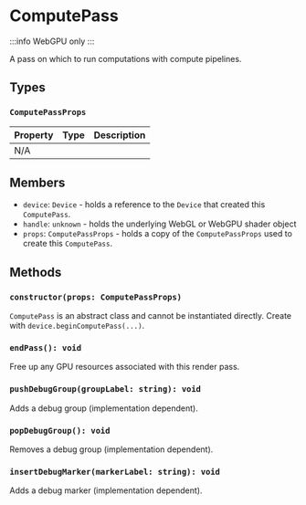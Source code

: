 # ComputePass

:::info
WebGPU only
:::

A pass on which to run computations with compute pipelines.

## Types

### `ComputePassProps`

| Property | Type | Description |
| -------- | ---- | ----------- |
| N/A      |      |             |

## Members

- `device`: `Device` - holds a reference to the `Device` that created this `ComputePass`.
- `handle`: `unknown` - holds the underlying WebGL or WebGPU shader object
- `props`: `ComputePassProps` - holds a copy of the `ComputePassProps` used to create this `ComputePass`.

## Methods

### `constructor(props: ComputePassProps)`

`ComputePass` is an abstract class and cannot be instantiated directly. Create with `device.beginComputePass(...)`.

### `endPass(): void`

Free up any GPU resources associated with this render pass.

### `pushDebugGroup(groupLabel: string): void`

Adds a debug group (implementation dependent).

### `popDebugGroup(): void`

Removes a debug group (implementation dependent).

### `insertDebugMarker(markerLabel: string): void`

Adds a debug marker (implementation dependent).
